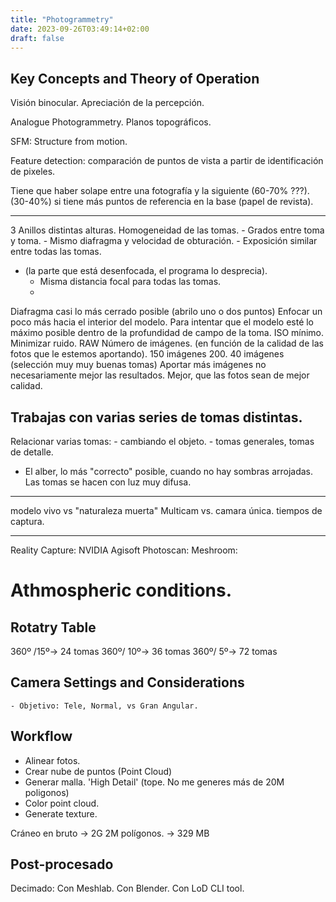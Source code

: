 ```yaml
---
title: "Photogrammetry"
date: 2023-09-26T03:49:14+02:00
draft: false
---
```


## Key Concepts and Theory of Operation

Visión binocular. Apreciación de la percepción.

Analogue Photogrammetry. Planos topográficos.

SFM: Structure from motion.

Feature detection: comparación de puntos de vista a partir de identificación de pixeles.

Tiene que haber solape entre una fotografía y la siguiente (60-70% ???).
(30-40%) si tiene más puntos de referencia en la base (papel de revista).



---
3 Anillos distintas alturas.
Homogeneidad de las tomas.
	- Grados entre toma y toma.
	- Mismo diafragma y velocidad de obturación.
	- Exposición similar entre todas las tomas.
- (la parte que está desenfocada, el programa lo desprecia).
	- Misma distancia focal para todas las tomas.
	- 
Diafragma casi lo más cerrado posible (abrilo uno o dos puntos)
Enfocar un poco más hacia el interior del modelo. Para intentar que el modelo esté lo máximo posible dentro de la profundidad de campo de la toma.
ISO mínimo. Minimizar ruido.
RAW
Número de imágenes. (en función de la calidad de las fotos que le estemos aportando).
150 imágenes 200.
40 imágenes (selección muy muy buenas tomas)
Aportar más imágenes no necesariamente mejor las resultados. Mejor, que las fotos sean de mejor calidad.

## Trabajas con varias series de tomas distintas.
Relacionar varias tomas:
	- cambiando el objeto.
	- tomas generales, tomas de detalle.

- El alber, lo más "correcto" posible, cuando no hay sombras arrojadas. Las tomas se hacen con luz muy difusa.

----
modelo vivo vs "naturaleza muerta"
Multicam vs. camara única.
tiempos de captura.

-------
Reality Capture: NVIDIA
Agisoft Photoscan: 
Meshroom: 


# Athmospheric conditions.


## Rotatry Table

360º /15º-> 24 tomas
360º/ 10º-> 36 tomas
360º/  5º-> 72 tomas

## Camera Settings and Considerations

	- Objetivo: Tele, Normal, vs Gran Angular.

## Workflow

- Alinear fotos.
- Crear nube de puntos (Point Cloud)
- Generar malla.
	'High Detail' (tope. No me generes más de 20M poligonos)
- Color point cloud.
- Generate texture.

Cráneo en bruto	-> 2G
2M polígonos.	-> 329 MB

## Post-procesado
Decimado:
 Con Meshlab.
 Con Blender.
 Con LoD CLI tool.

